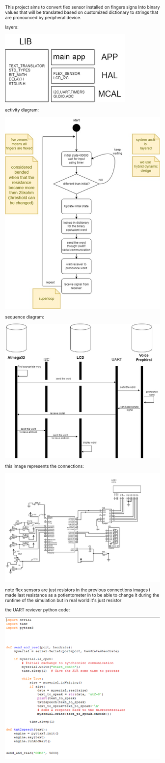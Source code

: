 This project aims to convert flex sensor installed on fingers signs Into binary values that will be
translated based on customized dictionary to strings that are pronounced by peripheral device. 

layers:

![Image Alt text](deaf_gloves/images/LAYERS.png)

activity diagram:

![Image Alt text](deaf_gloves/images/activity_diagram.jpg)

sequence diagram:

![Image Alt text](deaf_gloves/images/sequence_diagram.jpg)

this image represents the connections:

![Image Alt text](deaf_gloves/B1C5843y972AVTE0Re.pdf1.png)

note flex sensors are just resistors in the previous connections images 
i made last resistance as a potientometer in to be able to change it
during the runtime of the simulation but in real world it's just resistor

the UART reviever python code:

![Image Alt text](deaf_gloves/Screenshot_(2083).png)
